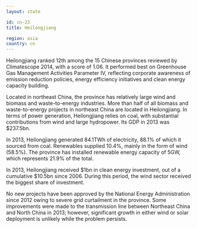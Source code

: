 ```yaml
---
layout: state

id: cn-23
title: Heilongjiang

region: asia
country: cn
---
```

Heilongjiang ranked 12th among the 15 Chinese provinces reviewed by Climatescope 2014, with a score of 1.06. It performed best on Greenhouse Gas Management Activities Parameter IV, reflecting corporate awareness of emission reduction policies, energy efficiency initiatives and clean energy capacity building.

Located in northeast China, the province has relatively large wind and biomass and waste-to-energy industries. More than half of all biomass and waste-to-energy projects in northeast China are located in Heilongjiang. In terms of power generation, Heilongjiang relies on coal, with substantial contributions from wind and large hydropower. Its GDP in 2013 was $237.5bn.

In 2013, Heilongjiang generated 84.1TWh of electricity, 88.1% of which it sourced from coal. Renewables supplied 10.4%, mainly in the form of wind (58.5%). The province has installed renewable energy capacity of 5GW, which represents 21.9% of the total.

In 2013, Heilongjiang received $1bn in clean energy investment, out of a cumulative $10.5bn since 2006. During this period, the wind sector received the biggest share of investment.

No new projects have been approved by the National Energy Administration since 2012 owing to severe grid curtailment in the province. Some improvements were made to the transmission line between Northeast China and North China in 2013; however, significant growth in either wind or solar deployment is unlikely while the problem persists.
